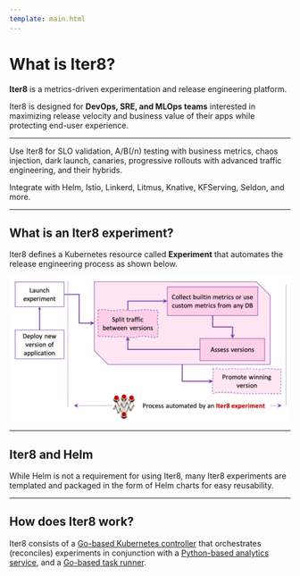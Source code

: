 ```yaml
---
template: main.html
---
```


# What is Iter8?

**Iter8** is a metrics-driven experimentation and release engineering platform.

Iter8 is designed for **DevOps, SRE, and MLOps teams** interested in maximizing release velocity and business value of their apps while protecting end-user experience. 

***

Use Iter8 for SLO validation, A/B(/n) testing with business metrics, chaos injection, dark launch, canaries, progressive rollouts with advanced traffic engineering, and their hybrids. 

Integrate with Helm, Istio, Linkerd, Litmus, Knative, KFServing, Seldon, and more.

***

## What is an Iter8 experiment?
Iter8 defines a Kubernetes resource called **Experiment** that automates the release engineering process as shown below.

![Process automated by an Iter8 experiment](../images/whatisiter8.png)

***

## Iter8 and Helm
While Helm is not a requirement for using Iter8, many Iter8 experiments are templated and packaged in the form of Helm charts for easy reusability.

***

## How does Iter8 work?

Iter8 consists of a [Go-based Kubernetes controller](https://github.com/iter8-tools/etc3) that orchestrates (reconciles) experiments in conjunction with a [Python-based analytics service](https://github.com/iter8-tools/iter8-analytics), and a [Go-based task runner](https://github.com/iter8-tools/handler).
